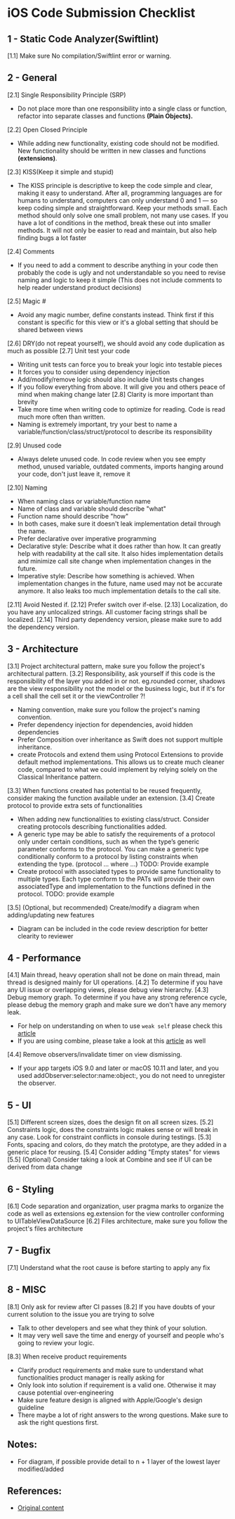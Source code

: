# iOS Code Submission Checklist
## 1 - Static Code Analyzer(Swiftlint)
[1.1] Make sure No compilation/Swiftlint error or warning.

## 2 - General
[2.1] Single Responsibility Principle (SRP)
- Do not place more than one responsibility into a single class or function, refactor into separate classes and functions **(Plain Objects).**

[2.2] Open Closed Principle
- While adding new functionality, existing code should not be modified. New functionality should be written in new classes and functions **(extensions)**.

[2.3] KISS(Keep it simple and stupid)
- The KISS principle is descriptive to keep the code simple and clear, making it easy to understand. After all, programming languages are for humans to understand, computers can only understand 0 and 1 — so keep coding simple and straightforward. Keep your methods small. Each method should only solve one small problem, not many use cases. If you have a lot of conditions in the method, break these out into smaller methods. It will not only be easier to read and maintain, but also help finding bugs a lot faster

[2.4] Comments
- If you need to add a comment to describe anything in your code then probably the code is ugly and not understandable so you need to revise naming and logic to keep it simple (This does not include comments to help reader understand product decisions)

[2.5] Magic #
- Avoid any magic number, define constants instead. Think first if this constant is specific for this view or it's a global setting that should be shared between views

[2.6] DRY(do not repeat yourself), we should avoid any code duplication as much as possible
[2.7] Unit test your code
- Writing unit tests can force you to break your logic into testable pieces
- It forces you to consider using dependency injection
- Add/modify/remove logic should also include Unit tests changes
- If you follow everything from above. It will give you and others peace of mind when making change later
[2.8] Clarity is more important than brevity
- Take more time when writing code to optimize for reading. Code is read much more often than written.
- Naming is extremely important, try your best to name a variable/function/class/struct/protocol to describe its responsibility

[2.9] Unused code
- Always delete unused code. In code review when you see empty method, unused variable, outdated comments, imports hanging around your code, don't just leave it, remove it

[2.10] Naming
- When naming class or variable/function name
- Name of class and variable should describe "what"
- Function name should describe "how"
- In both cases, make sure it doesn't leak implementation detail through the name.
- Prefer declarative over imperative programming
- Declarative style: Describe what it does rather than how. It can greatly help with readability at the call site. It also hides implementation details and minimize call site change when implementation changes in the future.
- Imperative style: Describe how something is achieved. When implementation changes in the future, name used may not be accurate anymore. It also leaks too much implementation details to the call site.

[2.11] Avoid Nested if.
[2.12] Prefer switch over if-else.
[2.13] Localization, do you have any unlocalized strings. All customer facing strings shall be localized.
[2.14] Third party dependency version, please make sure to add the dependency version.

## 3 - Architecture
[3.1] Project architectural pattern, make sure you follow the project's architectural pattern.
[3.2] Responsibility, ask yourself if this code is the responsibility of the layer you added in or not. eg.rounded corner, shadows are the view responsibility not the model or the business logic, but if it's for a cell shall the cell set it or the viewController ?!
- Naming convention, make sure you follow the project's naming convention.
- Prefer dependency injection for dependencies, avoid hidden dependencies
- Prefer Composition over inheritance as Swift does not support multiple inheritance.
- create Protocols and extend them using Protocol Extensions to provide default method implementations. This allows us to create much cleaner code, compared to what we could implement by relying solely on the Classical Inheritance pattern.

[3.3] When functions created has potential to be reused frequently, consider making the function available under an extension.
[3.4] Create protocol to provide extra sets of functionalities
- When adding new functionalities to existing class/struct. Consider creating protocols describing functionalities added.
- A generic type may be able to satisfy the requirements of a protocol only under certain conditions, such as when the type’s generic parameter conforms to the protocol. You can make a generic type conditionally conform to a protocol by listing constraints when extending the type. (protocol ... where ...) TODO: Provide example
- Create protocol with associated types to provide same functionality to multiple types. Each type conform to the PATs will provide their own associatedType and implementation to the functions defined in the protocol. TODO: provide example

[3.5] (Optional, but recommended) Create/modify a diagram when adding/updating new features
- Diagram can be included in the code review description for better clearity to reviewer

## 4 - Performance
[4.1] Main thread, heavy operation shall not be done on main thread, main thread is designed mainly for UI operations.
[4.2] To determine if you have any UI issue or overlapping views, please debug view hierarchy.
[4.3] Debug memory graph. To determine if you have any strong reference cycle, please debug the memory graph and make sure we don't have any memory leak.
- For help on understanding on when to use `weak self` please check this [article](https://www.donnywals.com/when-to-use-weak-self-and-why/)
- If you are using combine,  please take a look at this [article](https://www.swiftbysundell.com/articles/combine-self-cancellable-memory-management/) as well

[4.4] Remove observers/invalidate timer on view dismissing.
- If your app targets iOS 9.0 and later or macOS 10.11 and later, and you used addObserver:selector:name:object:, you do not need to unregister the observer.

## 5 - UI
[5.1] Different screen sizes, does the design fit on all screen sizes.
[5.2] Constraints logic, does the constraints logic makes sense or will break in any case. Look for constraint conflicts in console during testings.
[5.3] Fonts, spacing and colors, do they match the prototype, are they added in a generic place for reusing.
[5.4] Consider adding "Empty states" for views
[5.5] (Optional) Consider taking a look at Combine and see if UI can be derived from data change

## 6 - Styling
[6.1] Code separation and organization, user pragma marks to organize the code as well as extensions eg.extension for the view controller conforming to UITableViewDataSource
[6.2] Files architecture, make sure you follow the project's files architecture

## 7 - Bugfix
[7.1] Understand what the root cause is before starting to apply any fix

## 8 - MISC
[8.1] Only ask for review after CI passes
[8.2] If you have doubts of your current solution to the issue you are trying to solve
- Talk to other developers and see what they think of your solution.
- It may very well save the time and energy of yourself and people who's going to review your logic.

[8.3] When receive product requirements
- Clarify product requirements and make sure to understand what functionalities product manager is really asking for
- Only look into solution if requirement is a valid one. Otherwise it may cause potential over-engineering
- Make sure feature design is aligned with Apple/Google's design guideline
- There maybe a lot of right answers to the wrong questions. Make sure to ask the right questions first.

## Notes:
- For diagram, if possible provide detail to n + 1 layer of the lowest layer modified/added

## References:
- [Original content](https://github.com/FadiOssama/Swift-Code-Review-Checklist)